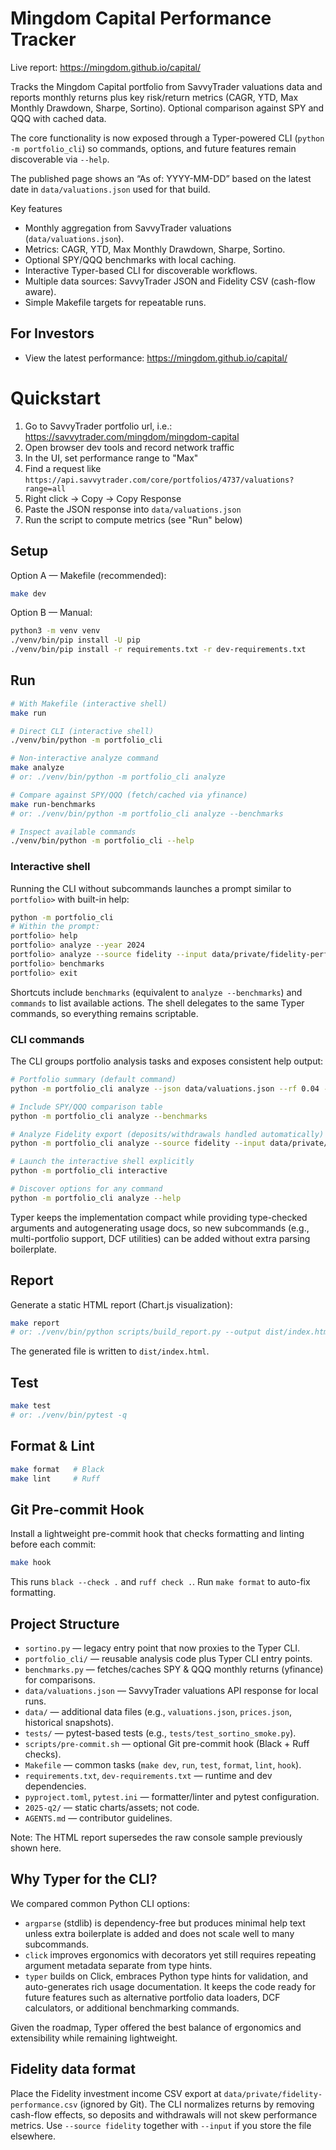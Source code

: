 # Mingdom Capital Performance Tracker

Live report: https://mingdom.github.io/capital/

Tracks the Mingdom Capital portfolio from SavvyTrader valuations data and reports
monthly returns plus key risk/return metrics (CAGR, YTD, Max Monthly Drawdown,
Sharpe, Sortino). Optional comparison against SPY and QQQ with cached data.

The core functionality is now exposed through a Typer-powered CLI (`python -m
portfolio_cli`) so commands, options, and future features remain discoverable
via `--help`.

The published page shows an “As of: YYYY-MM-DD” based on the latest date in
`data/valuations.json` used for that build.

Key features
- Monthly aggregation from SavvyTrader valuations (`data/valuations.json`).
- Metrics: CAGR, YTD, Max Monthly Drawdown, Sharpe, Sortino.
- Optional SPY/QQQ benchmarks with local caching.
- Interactive Typer-based CLI for discoverable workflows.
- Multiple data sources: SavvyTrader JSON and Fidelity CSV (cash-flow aware).
- Simple Makefile targets for repeatable runs.

## For Investors

- View the latest performance: https://mingdom.github.io/capital/

# Quickstart

1. Go to SavvyTrader portfolio url, i.e.: https://savvytrader.com/mingdom/mingdom-capital
2. Open browser dev tools and record network traffic
3. In the UI, set performance range to "Max"
4. Find a request like `https://api.savvytrader.com/core/portfolios/4737/valuations?range=all`
5. Right click → Copy → Copy Response
6. Paste the JSON response into `data/valuations.json`
7. Run the script to compute metrics (see "Run" below)

## Setup

Option A — Makefile (recommended):

```bash
make dev
```

Option B — Manual:

```bash
python3 -m venv venv
./venv/bin/pip install -U pip
./venv/bin/pip install -r requirements.txt -r dev-requirements.txt
```

## Run

```bash
# With Makefile (interactive shell)
make run

# Direct CLI (interactive shell)
./venv/bin/python -m portfolio_cli

# Non-interactive analyze command
make analyze
# or: ./venv/bin/python -m portfolio_cli analyze

# Compare against SPY/QQQ (fetch/cached via yfinance)
make run-benchmarks
# or: ./venv/bin/python -m portfolio_cli analyze --benchmarks

# Inspect available commands
./venv/bin/python -m portfolio_cli --help
```

### Interactive shell

Running the CLI without subcommands launches a prompt similar to `portfolio>`
with built-in help:

```bash
python -m portfolio_cli
# Within the prompt:
portfolio> help
portfolio> analyze --year 2024
portfolio> analyze --source fidelity --input data/private/fidelity-performance.csv
portfolio> benchmarks
portfolio> exit
```

Shortcuts include `benchmarks` (equivalent to `analyze --benchmarks`) and
`commands` to list available actions. The shell delegates to the same Typer
commands, so everything remains scriptable.

### CLI commands

The CLI groups portfolio analysis tasks and exposes consistent help output:

```bash
# Portfolio summary (default command)
python -m portfolio_cli analyze --json data/valuations.json --rf 0.04 --year 2024

# Include SPY/QQQ comparison table
python -m portfolio_cli analyze --benchmarks

# Analyze Fidelity export (deposits/withdrawals handled automatically)
python -m portfolio_cli analyze --source fidelity --input data/private/fidelity-performance.csv

# Launch the interactive shell explicitly
python -m portfolio_cli interactive

# Discover options for any command
python -m portfolio_cli analyze --help
```

Typer keeps the implementation compact while providing type-checked arguments
and autogenerating usage docs, so new subcommands (e.g., multi-portfolio
support, DCF utilities) can be added without extra parsing boilerplate.

## Report

Generate a static HTML report (Chart.js visualization):

```bash
make report
# or: ./venv/bin/python scripts/build_report.py --output dist/index.html
```

The generated file is written to `dist/index.html`.

## Test

```bash
make test
# or: ./venv/bin/pytest -q
```

## Format & Lint

```bash
make format   # Black
make lint     # Ruff
```

## Git Pre-commit Hook

Install a lightweight pre-commit hook that checks formatting and linting before each commit:

```bash
make hook
```

This runs `black --check .` and `ruff check .`. Run `make format` to auto-fix formatting.

## Project Structure

- `sortino.py` — legacy entry point that now proxies to the Typer CLI.
- `portfolio_cli/` — reusable analysis code plus Typer CLI entry points.
- `benchmarks.py` — fetches/caches SPY & QQQ monthly returns (yfinance) for comparisons.
- `data/valuations.json` — SavvyTrader valuations API response for local runs.
- `data/` — additional data files (e.g., `valuations.json`, `prices.json`, historical snapshots).
- `tests/` — pytest-based tests (e.g., `tests/test_sortino_smoke.py`).
- `scripts/pre-commit.sh` — optional Git pre-commit hook (Black + Ruff checks).
- `Makefile` — common tasks (`make dev`, `run`, `test`, `format`, `lint`, `hook`).
- `requirements.txt`, `dev-requirements.txt` — runtime and dev dependencies.
- `pyproject.toml`, `pytest.ini` — formatter/linter and pytest configuration.
- `2025-q2/` — static charts/assets; not code.
- `AGENTS.md` — contributor guidelines.

Note: The HTML report supersedes the raw console sample previously shown here.

## Why Typer for the CLI?

We compared common Python CLI options:

- `argparse` (stdlib) is dependency-free but produces minimal help text unless
  extra boilerplate is added and does not scale well to many subcommands.
- `click` improves ergonomics with decorators yet still requires repeating
  argument metadata separate from type hints.
- `typer` builds on Click, embraces Python type hints for validation, and
  auto-generates rich usage documentation. It keeps the code ready for future
  features such as alternative portfolio data loaders, DCF calculators, or
  additional benchmarking commands.

Given the roadmap, Typer offered the best balance of ergonomics and
extensibility while remaining lightweight.

## Fidelity data format

Place the Fidelity investment income CSV export at
`data/private/fidelity-performance.csv` (ignored by Git). The CLI normalizes
returns by removing cash-flow effects, so deposits and withdrawals will not
skew performance metrics. Use `--source fidelity` together with `--input` if you
store the file elsewhere.
